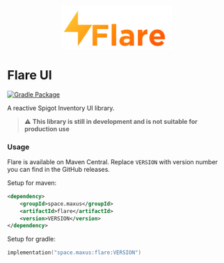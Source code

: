 <!--suppress HtmlDeprecatedAttribute -->
<p align="center">
    <img src="./images/logo.svg" alt="Flare Logo" width="50%"/>
</p>

# Flare UI

[![Gradle Package](https://github.com/Maxuss/Flare/actions/workflows/gradle-publish.yml/badge.svg)](https://github.com/Maxuss/Flare/actions/workflows/gradle-publish.yml)


A reactive Spigot Inventory UI library.

> :warning: **This library is still in development and is not suitable for production use**

### Usage

Flare is available on Maven Central. Replace `VERSION` with version number
you can find in the GitHub releases.

Setup for maven:
```xml
<dependency>
    <groupId>space.maxus</groupId>
    <artifactId>flare</artifactId>
    <version>VERSION</version>
</dependency>
```

Setup for gradle:

```kt
implementation("space.maxus:flare:VERSION")
```